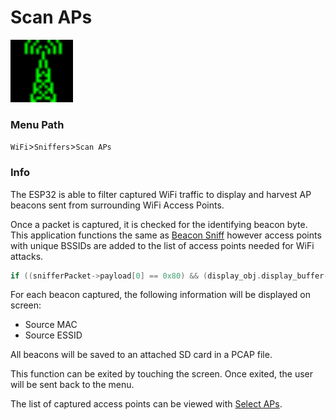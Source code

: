 # Scan APs
<p align="left">
  <img alt="ESP32 WROOM-32U" src="https://github.com/justcallmekoko/ESP32Marauder/blob/master/pictures/icons/beacon_sniff_22.bmp?raw=true" width="100">
</p>

### Menu Path
`WiFi`>`Sniffers`>`Scan APs`  

### Info
The ESP32 is able to filter captured WiFi traffic to display and harvest AP beacons sent from surrounding WiFi Access Points.  

Once a packet is captured, it is checked for the identifying beacon byte. This application functions the same as [Beacon Sniff](beacon-sniff) however access points with unique BSSIDs are added to the list of access points needed for WiFi attacks.

```C++
if ((snifferPacket->payload[0] == 0x80) && (display_obj.display_buffer->size() == 0))
```

For each beacon captured, the following information will be displayed on screen:  

- Source MAC
- Source ESSID  

All beacons will be saved to an attached SD card in a PCAP file.

This function can be exited by touching the screen. Once exited, the user will be sent back to the menu.

The list of captured access points can be viewed with [Select APs](select-aps).